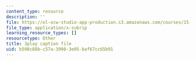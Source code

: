 ```yaml
---
content_type: resource
description: ''
file: https://ol-ocw-studio-app-production.s3.amazonaws.com/courses/15-s50-how-to-win-at-texas-holdem-poker-january-iap-2016/b508c88bc57a39983e05baf67cc65b91_GgdGtQME1I.srt
file_type: application/x-subrip
learning_resource_types: []
resourcetype: Other
title: 3play caption file
uid: b508c88b-c57a-3998-3e05-baf67cc65b91
---
```

